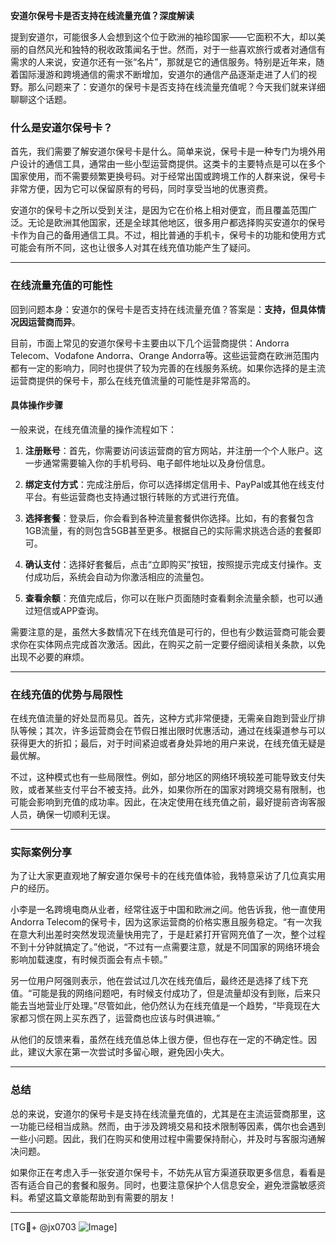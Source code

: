 **安道尔保号卡是否支持在线流量充值？深度解读**

提到安道尔，可能很多人会想到这个位于欧洲的袖珍国家——它面积不大，却以美丽的自然风光和独特的税收政策闻名于世。然而，对于一些喜欢旅行或者对通信有需求的人来说，安道尔还有一张“名片”，那就是它的通信服务。特别是近年来，随着国际漫游和跨境通信的需求不断增加，安道尔的通信产品逐渐走进了人们的视野。那么问题来了：安道尔的保号卡是否支持在线流量充值呢？今天我们就来详细聊聊这个话题。

### 什么是安道尔保号卡？

首先，我们需要了解安道尔保号卡是什么。简单来说，保号卡是一种专门为境外用户设计的通信工具，通常由一些小型运营商提供。这类卡的主要特点是可以在多个国家使用，而不需要频繁更换号码。对于经常出国或跨境工作的人群来说，保号卡非常方便，因为它可以保留原有的号码，同时享受当地的优惠资费。

安道尔的保号卡之所以受到关注，是因为它在价格上相对便宜，而且覆盖范围广泛。无论是欧洲其他国家，还是全球其他地区，很多用户都选择购买安道尔的保号卡作为自己的备用通信工具。不过，相比普通的手机卡，保号卡的功能和使用方式可能会有所不同，这也让很多人对其在线充值功能产生了疑问。

---

### 在线流量充值的可能性

回到问题本身：安道尔的保号卡是否支持在线流量充值？答案是：**支持，但具体情况因运营商而异**。

目前，市面上常见的安道尔保号卡主要由以下几个运营商提供：Andorra Telecom、Vodafone Andorra、Orange Andorra等。这些运营商在欧洲范围内都有一定的影响力，同时也提供了较为完善的在线服务系统。如果你选择的是主流运营商提供的保号卡，那么在线充值流量的可能性是非常高的。

#### 具体操作步骤

一般来说，在线充值流量的操作流程如下：

1. **注册账号**：首先，你需要访问该运营商的官方网站，并注册一个个人账户。这一步通常需要输入你的手机号码、电子邮件地址以及身份信息。
   
2. **绑定支付方式**：完成注册后，你可以选择绑定信用卡、PayPal或其他在线支付平台。有些运营商也支持通过银行转账的方式进行充值。

3. **选择套餐**：登录后，你会看到各种流量套餐供你选择。比如，有的套餐包含1GB流量，有的则包含5GB甚至更多。根据自己的实际需求挑选合适的套餐即可。

4. **确认支付**：选择好套餐后，点击“立即购买”按钮，按照提示完成支付操作。支付成功后，系统会自动为你激活相应的流量包。

5. **查看余额**：充值完成后，你可以在账户页面随时查看剩余流量余额，也可以通过短信或APP查询。

需要注意的是，虽然大多数情况下在线充值是可行的，但也有少数运营商可能会要求你在实体网点完成首次激活。因此，在购买之前一定要仔细阅读相关条款，以免出现不必要的麻烦。

---

### 在线充值的优势与局限性

在线充值流量的好处显而易见。首先，这种方式非常便捷，无需亲自跑到营业厅排队等候；其次，许多运营商会在节假日推出限时优惠活动，通过在线渠道参与可以获得更大的折扣；最后，对于时间紧迫或者身处异地的用户来说，在线充值无疑是最优解。

不过，这种模式也有一些局限性。例如，部分地区的网络环境较差可能导致支付失败，或者某些支付平台不被支持。此外，如果你所在的国家对跨境交易有限制，也可能会影响到充值的成功率。因此，在决定使用在线充值之前，最好提前咨询客服人员，确保一切顺利无误。

---

### 实际案例分享

为了让大家更直观地了解安道尔保号卡的在线充值体验，我特意采访了几位真实用户的经历。

小李是一名跨境电商从业者，经常往返于中国和欧洲之间。他告诉我，他一直使用Andorra Telecom的保号卡，因为这家运营商的价格实惠且服务稳定。“有一次我在意大利出差时突然发现流量快用完了，于是赶紧打开官网充值了一次，整个过程不到十分钟就搞定了。”他说，“不过有一点需要注意，就是不同国家的网络环境会影响加载速度，有时候页面会有点卡顿。”

另一位用户阿强则表示，他在尝试过几次在线充值后，最终还是选择了线下充值。“可能是我的网络问题吧，有时候支付成功了，但是流量却没有到账，后来只能去当地营业厅处理。”尽管如此，他仍然认为在线充值是一个趋势，“毕竟现在大家都习惯在网上买东西了，运营商也应该与时俱进嘛。”

从他们的反馈来看，虽然在线充值总体上很方便，但也存在一定的不确定性。因此，建议大家在第一次尝试时多留心眼，避免因小失大。

---

### 总结

总的来说，安道尔的保号卡是支持在线流量充值的，尤其是在主流运营商那里，这一功能已经相当成熟。然而，由于涉及跨境交易和技术限制等因素，偶尔也会遇到一些小问题。因此，我们在购买和使用过程中需要保持耐心，并及时与客服沟通解决问题。

如果你正在考虑入手一张安道尔保号卡，不妨先从官方渠道获取更多信息，看看是否有适合自己的套餐和服务。同时，也要注意保护个人信息安全，避免泄露敏感资料。希望这篇文章能帮助到有需要的朋友！

---

[TG💪+ @jx0703 ![Image](https://github.com/user-attachments/assets/dbca1d08-cadb-493c-b0ec-ad6f7a83f270)]
